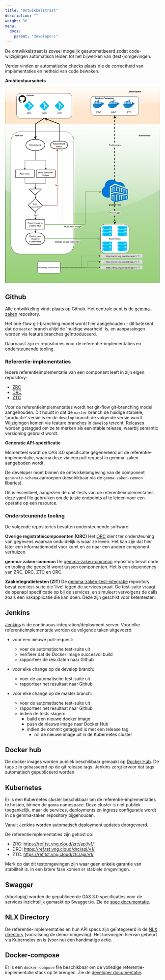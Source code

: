 ```yaml
---
title: "Ontwikkelstraat"
description: ""
weight: 30
menu:
  docs:
    parent: "developers"
---
```


De ontwikkelstraat is zoveel mogelijk geautomatiseerd zodat code-wijzigingen automatisch leiden tot het bijwerken van (test-)omgevingen.

Verder vinden er automatische checks plaats die de correctheid van
implementaties en netheid van code bewaken.


**Architectuurschets**

![DevOps pipeline](../bestanden/dev-straat.png)

## Github

Alle ontwikkeling vindt plaats op Github. Het centrale punt is de
[gemma-zaken](https://github.com.com/VNG-Realisatie/gemma-zaken) repository.

Het one-flow git-branching model wordt hier aangehouden - dit betekent dat de `master` branch altijd de 'huidige waarheid' is, en aanpassingen worden via feature branches geïntroduceerd.

Daarnaast zijn er repositories voor de referentie-implementaties en ondersteunende tooling.

### Referentie-implementaties

Iedere referentieimplementatie van een component leeft in zijn eigen repository:

* [ZRC](https://github.com/vng-Realisatie/gemma-zaakregistratiecomponent)
* [DRC](https://github.com/VNG-Realisatie/gemma-documentregistratiecomponent)
* [ZTC](https://github.com/VNG-Realisatie/gemma-zaaktypecatalogus)

Voor de referentieimplementaties wordt het git-flow git-branching model aangehouden. Dit houdt in dat de `master` branch de huidige stabiele, 'productie' versie is en de `develop` branch de volgende versie wordt.
Wijzigingen komen via feature branches in `develop` terecht. Releases worden getagged om ze te merken als een stable release, waarbij semantic versioning gebruikt wordt.

**Generatie API-specificatie**

Momenteel wordt de OAS 3.0 specificatie gegenereerd uit de referentie-implementatie, waarna deze via een pull request in gemma-zaken aangeboden wordt.

De developer moet binnen de ontwikkelomgeving van de component
`generate-schema` aanroepen (beschikbaar via de `gemma-zaken-common` libaries).

Dit is essentieel, aangezien de unit-tests van de referentieimplementaties deze yaml file gebruiken om de juiste endpoints af te leiden voor een operatie op een resource.


### Ondersteunende tooling

De volgende repositories bevatten ondersteunende software:

**Overige registratiecomponenten (ORC)**
Het [ORC](https://github.com/VNG-Realisatie/gemma-mock-overigeregistratiecomponenten) dient ter ondersteuning van gegevens waarvan onduidelijk is waar ze leven. Het kan zijn dat hier later een informatiemodel voor komt en ze naar een andere component verhuizen.

**gemma-zaken-common**
De [gemma-zaken-common](https://github.com/VNG-Realisatie/gemma-zaken-common) repository bevat code en tooling die gedeeld wordt tussen componenten. Het is een dependency van ZRC, DRC, ZTC en ORC.

**Zaakintegratietesten (ZIT)**
De [gemma-zaken-test-integratie](https://github.com/VNG-Realisatie/gemma-zaken-test-integratie) repository bevat een test-suite die 'live' tegen de services praat. De test-suite vraagt de openapi specificatie op bij de services, en simuleert vervolgens de calls zoals een vakapplicatie die kan doen. Deze zijn geschikt voor ketentesten.

## Jenkins

[Jenkins](https://jenkins.nlx.io/view/Gemma) is de continuous-integration/deployment server. Voor elke referentieimplementatie worden de volgende taken uitgevoerd:

* voor een nieuwe pull-request:
  * voer de automatische test-suite uit
  * verifieer dat de Docker image succesvol build
  * rapporteer de resultaten naar Github


* voor elke change op de develop branch:
  * voer de automatische test-suite uit
  * rapporteer het resultaat naar Github


* voor elke change op de master branch:
  * voer de automatische test-suite uit
  * rapporteer het resultaat naar Github
  * indien de tests slagen:
    * build een nieuwe docker image
    * push de nieuwe image naar Docker Hub
    * indien de commit getagged is met een release tag:
      * rol de nieuwe image uit in de Kubernetes cluster

## Docker hub

De docker images worden publiek beschikbaar gemaakt op
[Docker Hub](https://hub.docker.com/r/vngr/). De tags zijn gebasseerd op de git release tags.
Jenkins zorgt ervoor dat tags automatisch gepubliceerd worden.

## Kubernetes

Er is een Kubernetes cluster beschikbaar om de referentie-implementaties te hosten, binnen de `gemma` namespace. Deze cluster is niet publiek toegankelijk, maar de services, deployments en ingress configuratie wordt in de gemma-zaken repository bijgehouden.

Vanuit Jenkins worden automatisch deployment updates doorgevoerd.

De referentieimplementaties zijn gehost op:

* ZRC: https://ref.tst.vng.cloud/zrc/api/v1/
* DRC: https://ref.tst.vng.cloud/drc/api/v1/
* ZTC: https://ref.tst.vng.cloud/ztc/api/v1/

Merk op dat dit testomgevingen zijn waar geen enkele garantie van stabiliteit
is. In een latere fase komen er stabiele omgevingen.

## Swagger

(Voorlopig) worden de gepubliceerde OAS 3.0 specificaties voor de services
inzichtelijk gemaakt op Swagger.io. Zie de [spec documentatie](./spec.md).

## NLX Directory

De referentie-implementaties en hun API specs zijn geïntegreerd in de [NLX directory](http://directory.demo.nlx.io) (vooralsnog de demo-omgeving). Het toevoegen hiervan gebeurt via Kubernetes en is (voor nu) een handmatige actie.

## Docker-compose

Er is een `docker-compose` file beschikbaar om de volledige referentie-implementatie stack op te brengen. Zie de [developer documentatie](./developers/index.md).
